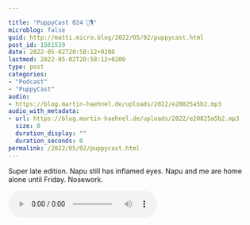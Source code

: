 ```yaml
---

title: "PuppyCast 024 🐶🎙"
microblog: false
guid: http://matti.micro.blog/2022/05/02/puppycast.html
post_id: 1561539
date: 2022-05-02T20:58:12+0200
lastmod: 2022-05-02T20:58:12+0200
type: post
categories:
- "Podcast"
- "PuppyCast"
audio:
- https://blog.martin-haehnel.de/uploads/2022/e20825a5b2.mp3
audio_with_metadata:
- url: https://blog.martin-haehnel.de/uploads/2022/e20825a5b2.mp3
  size: 0
  duration_display: ""
  duration_seconds: 0
permalink: /2022/05/02/puppycast.html
---
```

Super late edition. Napu still has inflamed eyes. Napu and me are home alone until Friday. Nosework.

<audio controls="controls" src="https://blog.martin-haehnel.de/uploads/2022/e20825a5b2.mp3" preload="metadata" />
